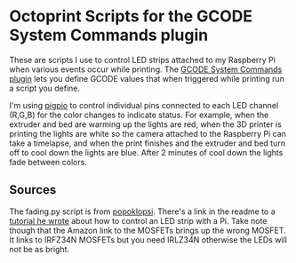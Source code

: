 # Octoprint Scripts for the GCODE System Commands plugin

These are scripts I use to control LED strips attached to my Raspberry Pi when various events occur while printing. The [GCODE System Commands plugin](https://github.com/kantlivelong/OctoPrint-GCodeSystemCommands) lets you define GCODE values that when triggered while printing run a script you define.

I'm using [pigpio](https://github.com/joan2937/pigpio) to control individual pins connected to each LED channel (R,G,B) for the color changes to indicate status. For example, when the extruder and bed are warming up the lights are red, when the 3D printer is printing the lights are white so the camera attached to the Raspberry Pi can take a timelapse, and when the print finishes and the extruder and bed turn off to cool down the lights are blue. After 2 minutes of cool down the lights fade between colors.

## Sources

The fading.py script is from [popoklopsi](https://github.com/dordnung/raspberrypi-ledstrip). There's a link in the readme to a [tutorial he wrote](https://dordnung.de/raspberrypi-ledstrip/) about how to control an LED strip with a Pi. Take note though that the Amazon link to the MOSFETs brings up the wrong MOSFET. It links to IRFZ34N MOSFETs but you need IRLZ34N otherwise the LEDs will not be as bright.
